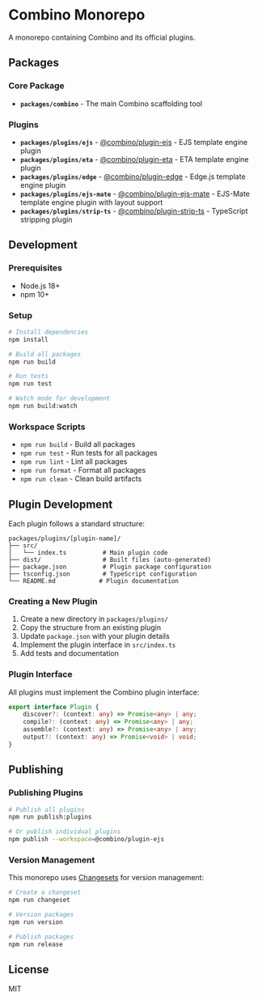 # Combino Monorepo

A monorepo containing Combino and its official plugins.

## Packages

### Core Package

- **`packages/combino`** - The main Combino scaffolding tool

### Plugins

- **`packages/plugins/ejs`** - [@combino/plugin-ejs](./packages/plugins/ejs/README.md) - EJS template engine plugin
- **`packages/plugins/eta`** - [@combino/plugin-eta](./packages/plugins/eta/README.md) - ETA template engine plugin
- **`packages/plugins/edge`** - [@combino/plugin-edge](./packages/plugins/edge/README.md) - Edge.js template engine plugin
- **`packages/plugins/ejs-mate`** - [@combino/plugin-ejs-mate](./packages/plugins/ejs-mate/README.md) - EJS-Mate template engine plugin with layout support
- **`packages/plugins/strip-ts`** - [@combino/plugin-strip-ts](./packages/plugins/strip-ts/README.md) - TypeScript stripping plugin

## Development

### Prerequisites

- Node.js 18+
- npm 10+

### Setup

```bash
# Install dependencies
npm install

# Build all packages
npm run build

# Run tests
npm run test

# Watch mode for development
npm run build:watch
```

### Workspace Scripts

- `npm run build` - Build all packages
- `npm run test` - Run tests for all packages
- `npm run lint` - Lint all packages
- `npm run format` - Format all packages
- `npm run clean` - Clean build artifacts

## Plugin Development

Each plugin follows a standard structure:

```
packages/plugins/[plugin-name]/
├── src/
│   └── index.ts          # Main plugin code
├── dist/                 # Built files (auto-generated)
├── package.json          # Plugin package configuration
├── tsconfig.json         # TypeScript configuration
└── README.md            # Plugin documentation
```

### Creating a New Plugin

1. Create a new directory in `packages/plugins/`
2. Copy the structure from an existing plugin
3. Update `package.json` with your plugin details
4. Implement the plugin interface in `src/index.ts`
5. Add tests and documentation

### Plugin Interface

All plugins must implement the Combino plugin interface:

```typescript
export interface Plugin {
    discover?: (context: any) => Promise<any> | any;
    compile?: (context: any) => Promise<any> | any;
    assemble?: (context: any) => Promise<any> | any;
    output?: (context: any) => Promise<void> | void;
}
```

## Publishing

### Publishing Plugins

```bash
# Publish all plugins
npm run publish:plugins

# Or publish individual plugins
npm publish --workspace=@combino/plugin-ejs
```

### Version Management

This monorepo uses [Changesets](https://github.com/changesets/changesets) for version management:

```bash
# Create a changeset
npm run changeset

# Version packages
npm run version

# Publish packages
npm run release
```

## License

MIT
